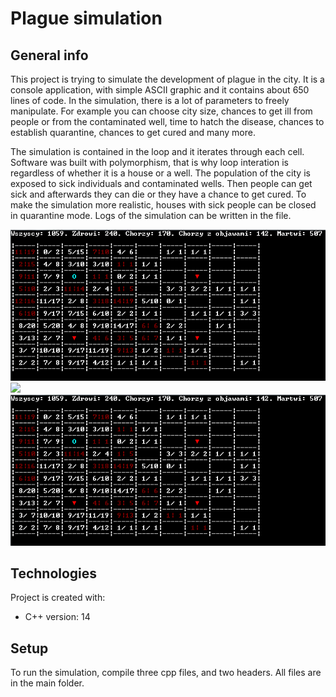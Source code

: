 # Plague simulation

## General info

This project is trying to simulate the development of plague in the city. It is a console application, with simple ASCII graphic and it contains about 650 lines of code. In the simulation, there is a lot of parameters to freely manipulate. For example you can choose city size, chances to get ill from people or from the contaminated well, time to hatch the disease, chances to establish quarantine, chances to get cured and many more.

The simulation is contained in the loop and it iterates through each cell. Software was built with polymorphism, that is why loop interation is regardless of whether it is a house or a well. The population of the city is exposed to sick individuals and contaminated wells. Then people can get sick and afterwards they can die or they have a chance to get cured. To make the simulation more realistic, houses with sick people can be closed in quarantine mode. Logs of the simulation can be written in the file.

![](Screen/Plague.png)
![]("Screen/Plague.png")
<img src="Screen/Plague.png" alt="Screen">

## Technologies

Project is created with:
* C++ version: 14


## Setup
To run the simulation, compile three cpp files, and two headers. All files are in the main folder.


